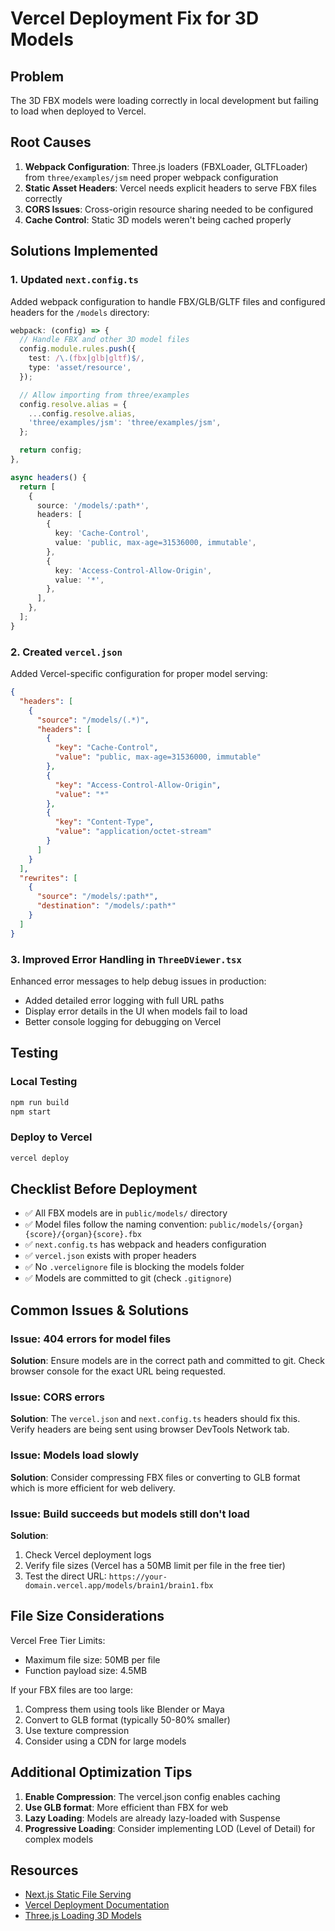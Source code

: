 # Vercel Deployment Fix for 3D Models

## Problem
The 3D FBX models were loading correctly in local development but failing to load when deployed to Vercel.

## Root Causes
1. **Webpack Configuration**: Three.js loaders (FBXLoader, GLTFLoader) from `three/examples/jsm` need proper webpack configuration
2. **Static Asset Headers**: Vercel needs explicit headers to serve FBX files correctly
3. **CORS Issues**: Cross-origin resource sharing needed to be configured
4. **Cache Control**: Static 3D models weren't being cached properly

## Solutions Implemented

### 1. Updated `next.config.ts`
Added webpack configuration to handle FBX/GLB/GLTF files and configured headers for the `/models` directory:

```typescript
webpack: (config) => {
  // Handle FBX and other 3D model files
  config.module.rules.push({
    test: /\.(fbx|glb|gltf)$/,
    type: 'asset/resource',
  });

  // Allow importing from three/examples
  config.resolve.alias = {
    ...config.resolve.alias,
    'three/examples/jsm': 'three/examples/jsm',
  };

  return config;
},

async headers() {
  return [
    {
      source: '/models/:path*',
      headers: [
        {
          key: 'Cache-Control',
          value: 'public, max-age=31536000, immutable',
        },
        {
          key: 'Access-Control-Allow-Origin',
          value: '*',
        },
      ],
    },
  ];
}
```

### 2. Created `vercel.json`
Added Vercel-specific configuration for proper model serving:

```json
{
  "headers": [
    {
      "source": "/models/(.*)",
      "headers": [
        {
          "key": "Cache-Control",
          "value": "public, max-age=31536000, immutable"
        },
        {
          "key": "Access-Control-Allow-Origin",
          "value": "*"
        },
        {
          "key": "Content-Type",
          "value": "application/octet-stream"
        }
      ]
    }
  ],
  "rewrites": [
    {
      "source": "/models/:path*",
      "destination": "/models/:path*"
    }
  ]
}
```

### 3. Improved Error Handling in `ThreeDViewer.tsx`
Enhanced error messages to help debug issues in production:

- Added detailed error logging with full URL paths
- Display error details in the UI when models fail to load
- Better console logging for debugging on Vercel

## Testing

### Local Testing
```bash
npm run build
npm start
```

### Deploy to Vercel
```bash
vercel deploy
```

## Checklist Before Deployment

- ✅ All FBX models are in `public/models/` directory
- ✅ Model files follow the naming convention: `public/models/{organ}{score}/{organ}{score}.fbx`
- ✅ `next.config.ts` has webpack and headers configuration
- ✅ `vercel.json` exists with proper headers
- ✅ No `.vercelignore` file is blocking the models folder
- ✅ Models are committed to git (check `.gitignore`)

## Common Issues & Solutions

### Issue: 404 errors for model files
**Solution**: Ensure models are in the correct path and committed to git. Check browser console for the exact URL being requested.

### Issue: CORS errors
**Solution**: The `vercel.json` and `next.config.ts` headers should fix this. Verify headers are being sent using browser DevTools Network tab.

### Issue: Models load slowly
**Solution**: Consider compressing FBX files or converting to GLB format which is more efficient for web delivery.

### Issue: Build succeeds but models still don't load
**Solution**: 
1. Check Vercel deployment logs
2. Verify file sizes (Vercel has a 50MB limit per file in the free tier)
3. Test the direct URL: `https://your-domain.vercel.app/models/brain1/brain1.fbx`

## File Size Considerations

Vercel Free Tier Limits:
- Maximum file size: 50MB per file
- Function payload size: 4.5MB

If your FBX files are too large:
1. Compress them using tools like Blender or Maya
2. Convert to GLB format (typically 50-80% smaller)
3. Use texture compression
4. Consider using a CDN for large models

## Additional Optimization Tips

1. **Enable Compression**: The vercel.json config enables caching
2. **Use GLB format**: More efficient than FBX for web
3. **Lazy Loading**: Models are already lazy-loaded with Suspense
4. **Progressive Loading**: Consider implementing LOD (Level of Detail) for complex models

## Resources

- [Next.js Static File Serving](https://nextjs.org/docs/basic-features/static-file-serving)
- [Vercel Deployment Documentation](https://vercel.com/docs/concepts/deployments/overview)
- [Three.js Loading 3D Models](https://threejs.org/docs/#manual/en/introduction/Loading-3D-models)
